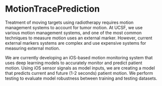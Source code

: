 # MotionTracePrediction


Treatment of moving targets using radiotherapy requires motion management systems to account for tumor motion. At UCSF, we use various motion management systems, and one of the most common techniques to measure motion uses an external marker. However, current external markers systems are complex and use expensive systems for measuring external motion. 

We are currently developing an iOS-based motion monitoring system that uses deep learning models to accurately monitor and predict patient motion. Using iOS sensor signals as model inputs, we are creating a model that predicts current and future (1-2 seconds) patient motion. We perform testing to evaluate model robustness between training and testing datasets.
